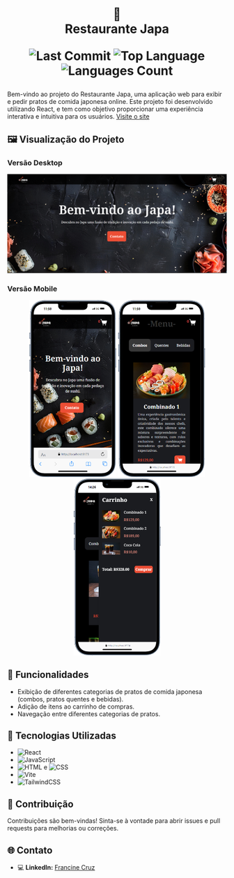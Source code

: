 <h1 align="center">
  🍣
  <br>Restaurante Japa
  <p>
      <img src="https://img.shields.io/github/last-commit/Francine02/Restaurante?style=flat&logo=git&logoColor=white&color=EC4E35" alt="Last Commit">
      <img src="https://img.shields.io/github/languages/top/Francine02/Restaurante?style=flat&color=EC4E35" alt="Top Language">
      <img src="https://img.shields.io/github/languages/count/Francine02/Restaurante?style=flat&color=EC4E35" alt="Languages Count">
  </p>
</h1>

Bem-vindo ao projeto do Restaurante Japa, uma aplicação web para exibir e pedir pratos de comida japonesa online. Este projeto foi desenvolvido utilizando React, e tem como objetivo proporcionar uma experiência interativa e intuitiva para os usuários.
[Visite o site](https://restaurante-seven-bice.vercel.app/)

## 🖼️ Visualização do Projeto

### Versão Desktop
![Site versão pc](./src/img/print-pc.png)

### Versão Mobile
<div align="center">
 <img src="./src/img/iPhone-13-PRO-localhost (1).png" width= "200"/> <img src="./src/img/iPhone-13-PRO-localhost (2).png" width= "200"/><img src="./src/img/iPhone-13-PRO-localhost (3).png" width= "200"/>
</div>

## 🔄 Funcionalidades

- Exibição de diferentes categorias de pratos de comida japonesa (combos, pratos quentes e bebidas).
- Adição de itens ao carrinho de compras.
- Navegação entre diferentes categorias de pratos.

## 🚀 Tecnologias Utilizadas

- ![React](https://img.shields.io/badge/-React-61DAFB?style=flat&logo=react&logoColor=white)
- ![JavaScript](https://img.shields.io/badge/-JavaScript-F7DF1E?style=flat&logo=javascript&logoColor=black)
- ![HTML](https://img.shields.io/badge/-HTML5-E34F26?style=flat&logo=html5&logoColor=white) e ![CSS](https://img.shields.io/badge/-CSS3-1572B6?style=flat&logo=css3&logoColor=white)
- ![Vite](https://img.shields.io/badge/-Vite-646CFF?style=flat&logo=vite&logoColor=white)
- ![TailwindCSS](https://img.shields.io/badge/-TailwindCSS-38B2AC?style=flat&logo=tailwind-css&logoColor=white)

## 🤝 Contribuição
Contribuições são bem-vindas! Sinta-se à vontade para abrir issues e pull requests para melhorias ou correções.

## 🌐 Contato
- 💻 **LinkedIn:** [Francine Cruz](https://www.linkedin.com/in/francine-ccruz/)
